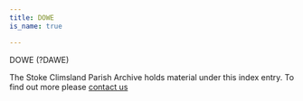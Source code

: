 ```yaml
---
title: DOWE
is_name: true

---
```


DOWE (?DAWE)


The Stoke Climsland Parish Archive holds material under this index entry. To find out more please [contact us](/contact/)
